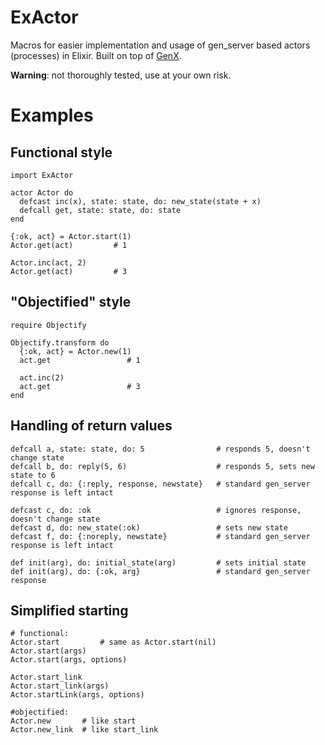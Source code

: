 ExActor
=======
Macros for easier implementation and usage of gen_server based actors (processes) in Elixir.
Built on top of [GenX](https://github.com/yrashk/genx).

__Warning__: not thoroughly tested, use at your own risk.

# Examples

## Functional style
    import ExActor
    
    actor Actor do
      defcast inc(x), state: state, do: new_state(state + x)
      defcall get, state: state, do: state
    end
    
    {:ok, act} = Actor.start(1)
    Actor.get(act)         # 1
    
    Actor.inc(act, 2)
    Actor.get(act)         # 3
    
## "Objectified" style
    require Objectify
    
    Objectify.transform do
      {:ok, act} = Actor.new(1)
      act.get                 # 1
    
      act.inc(2)
      act.get                 # 3
    end
    
## Handling of return values

    defcall a, state: state, do: 5                # responds 5, doesn't change state
    defcall b, do: reply(5, 6)                    # responds 5, sets new state to 6
    defcall c, do: {:reply, response, newstate}   # standard gen_server response is left intact
    
    defcast c, do: :ok                            # ignores response, doesn't change state
    defcast d, do: new_state(:ok)                 # sets new state
    defcast f, do: {:noreply, newstate}           # standard gen_server response is left intact
    
    def init(arg), do: initial_state(arg)         # sets initial state
    def init(arg), do: {:ok, arg}                 # standard gen_server response    
    
## Simplified starting
    
    # functional:
    Actor.start         # same as Actor.start(nil)
    Actor.start(args)
    Actor.start(args, options)
    
    Actor.start_link
    Actor.start_link(args)
    Actor.startLink(args, options)
    
    #objectified:
    Actor.new       # like start
    Actor.new_link  # like start_link